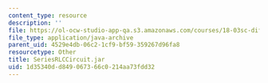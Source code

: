 ```yaml
---
content_type: resource
description: ''
file: https://ol-ocw-studio-app-qa.s3.amazonaws.com/courses/18-03sc-differential-equations-fall-2011/1d35340dd849067366c0214aa73fdd32_SeriesRLCCircuit.jar
file_type: application/java-archive
parent_uid: 4529e4db-06c2-1cf9-bf59-359267d96fa8
resourcetype: Other
title: SeriesRLCCircuit.jar
uid: 1d35340d-d849-0673-66c0-214aa73fdd32
---
```

